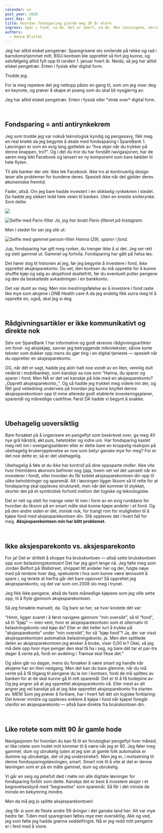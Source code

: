 ```yaml
---
calendar: ux
post_year: 2020
post_day: 10
title: Hvordan fondsparing gjorde meg 30 år eldre
ingress: Spar i fond, sa de. Det er smart, sa de. Men løsningene, derimot, er ikke det.
authors:
  - Hanna Blisten
---
```

Jeg har alltid elsket pengetrær. Sparegrisene sto smilende på rekke og rad i barndomshjemmet mitt. BSU-kontoen ble opprettet så fort jeg kunne, og selvfølgelig alltid fylt opp til randen 1. januar hvert år. Neida, så jeg har alltid elsket pengetrær. Enten i fysisk eller digital form.

Trodde jeg.

For la meg repetere det jeg nettopp påsto en gang til, som om jeg viser deg en keynote, og prøver å skape et poeng som du skal bli nysgjerrig av:

Jeg har alltid elsket pengetrær. Enten i fysisk eller \*strek over\* digital form.

<p>&nbsp;</p>

## Fondsparing = anti antirynkekrem
Jeg som trodde jeg var nokså teknologisk kyndig og pengesavy, fikk meg en real knekk da jeg begynte å deale med fondssparing i SpareBank 1. Løsningen er som en evig lang gjettelek av “hva skjer når du trykker på denne knappen, tro?”. Og i det du tror du har forstått navigasjonen, har de søren meg lekt Facebook og lansert en ny komponent som bare kødder til hele flyten.

Til alle banker der ute: Ikke lek Facebook. Ikke tro at kontinuerlig design løser alle problemer for kundene deres. Spesielt ikke når det gjelder deres økonomiske fremtid.

Fader, altså. Om jeg bare hadde investert i en skikkelig rynkekrem i stedet. 
Da hadde jeg sikkert ledd hele veien til banken. Uten en eneste smilerynke. Som dette:

<img class="dark-theme-image" src="https://miro.medium.com/max/1400/1*WNQpgqGkoNbEtBIWxpHXkQ@2x.jpeg" />

![Selfie med Paris-filter](https://miro.medium.com/max/1400/1*WNQpgqGkoNbEtBIWxpHXkQ@2x.jpeg)
*Ja, jeg har brukt Paris-filteret på Instagram.*

Men i stedet for ser jeg slik ut:

![Selfie med gammel person-filter](https://miro.medium.com/max/1280/1*UmVPDBujtueoi4BzTLWTOA@2x.jpeg)
*Hanna (29), sparer i fond.*

Jup, fondsparing har gitt meg rynker, du trenger ikke å si det. Jeg ser rett og slett gammel ut. Gammel og fortvila. Fondsparing har gått på helsa løs.

Det hører dog til historien at jeg, før jeg begynte å investere i fond, ikke opprettet aksjesparekonto. Du vet, den kontoen du må opprette for å kunne shuffle kjøp og salg av aksjefond skattefritt, før du eventuelt putter pengene og den da beskattede avkastningen i en bankkonto.

Det var dumt av meg. Men min mestringsfølelse av å investere i fond raste like mye som aksjene i DNB Health care A da jeg endelig fikk surra meg til å opprette en, også, skal jeg si deg.

<p>&nbsp;</p>

## Rådgivningsartikler er ikke kommunikativt og direkte nok
Selv om SpareBank 1 har informative og godt skrevne rådgivningsartikler om fond- og aksjekjøp, savner jeg betryggende mikrotekster, sånne korte tekster som dukker opp mens du gjør ting i en digital tjeneste — spesielt når du oppretter en aksjesparekonto.

OG, når dét er sagt, hadde jeg aldri hatt noe vondt av en liten, vennlig dult nederst i mobilbanken, som kanskje sa noe som “Hanna, du sparer og sparer i fond. Men NÅ er det vel kanskje på tide med en aksjesparekonto? \_Opprett aksjesparekonto\_”. Og så hadde jeg trykket meg videre inn der, og fått god veiledning underveis på hvordan jeg kunne knyttet denne aksjesparekontoen opp til mine allerede godt etablerte investeringsplaner, sparemål og månedlige cashflow. Først DA hadde vi begynt å snakke.

<p>&nbsp;</p>

## Ubehagelig uoversiktlig
Bare forsøket på å organisere en pengeflyt som beskrevet over, ga meg 40 nye grå hårstrå, økt puls, hetetokter og indre uro. Har fondsparing kastet meg rett inn i overgangsalderen eller er dette bare en kroppslig reaksjon på ubehagelig brukeropplevelse av noe som betyr ganske mye for meg? For er det noe dette er, så er det ubehagelig.

Ubehagelig å føle at du ikke har kontroll på dine oppsparte midler. Ikke vite hvor fremtidens økonomi befinner seg (jaja, hvem vet vel det uansett når en investerer i fond), eller hvordan du får koblet aksjesparekontoen din opp til ulike beholdninger og sparemål. Alt i løsningen ligger liksom så til rette for at fondsparing skal oppleves strukturelt, men når det kommer til stykket, skorter det på et symbiotisk forhold mellom det logiske og teknologiske.

Det er rett og slett for mange veier til rom i form av en evig runddans for hvordan du liksom på en smart måte skal kunne kjøpe andeler i et fond. Og på den andre siden er det, ironisk nok, for trangt rom for muligheten til å kjøpe fond med aksjesparekontoen din. Slik oppleves det i hvert fall for meg. **Aksjesparekontoen min har blitt problemet.**

<p>&nbsp;</p>

## Ikke aksjesparekonto vs. aksjesparekonto
For ja! Det er dritlett å shoppe fra brukskontoen — altså sette brukskontoen opp som belastningskontoen! Det har jeg gjort lenge nå. Jeg følte meg som Jordan Belfort på Wallstreet, shoppet litt andeler her og der, fulgte nøye med på rentene hver dag, spekulerte i hva som kunne være lønnsomt å spare i, og tenkte at herfra går det bare oppover! Så opprettet jeg aksjesparekonto, og det var som om 2008 slo meg i trynet.

Jeg fikk ikke pengene, altså de faste månedlige kjøpene som jeg ville sette opp, til å flyte gjennom aksjesparekontoen.

Så jeg forsøkte manuelt, da. Og bare se her, se hvor knotete dét var:

“Hmm, ligger svaret i å først navigere gjennom “min oversikt”, så til “fond”, så til “kjøp” — men vent, hvor er aksjesparekontoen som et alternativ til belastningskonto ved kjøp da? Eller er det heller lurt å trykke på “aksjesparekonto” under “min oversikt”, for så “kjøp fond”? Ja, der var visst aksjesparekontoen automatisk belastningskonto, ja. Men den splittede delen av aksjesparekontoen jeg ønsker å bruke, viser 0,00 kr? Okei, så jeg må dele opp hvor mye penger den skal få ha i seg, og bare dét tar et par-tre dager å vente på, fordi en avdeling i Trømsø skal fikse det.”

Og sånn går no dagan, mens du forsøker å være smart og handle når aksjene har en liten nedgang. Men det kan du bare glemme, når du må vente på å få tilgang til pengene du la inn i kontoen, fordi de må splittes av banken for at de skal kunne gå til rett sparemål. Det er til å få hodepine av. Og jeg angrer på at jeg opprettet aksjesparekonto nå. Eller mest av alt angrer jeg vel kanskje på at jeg ikke opprettet aksjesparekonto fra starten av. MEN! Som jeg prøver å forklare, har i hvert fall dét sin logiske forklaring: Det krever mindre og oppleves enklere å kjøpe i fond når kjøpet foregår utenfor en aksjesparekonto — altså bare direkte fra brukskontoen din.

<p>&nbsp;</p>

## Like rotete som mitt 90 år gamle hode
Navigasjonen for hvordan du kan få til en forutsigbar pengeflyt hver måned, er like rotete som hodet mitt kommer til å være når jeg er 90. Jeg føler meg gammel, dum og ubrukelig (uten at jeg sier at gamle folk automatisk er dumme og ubrukelige, det vil jeg understreke!). Men jeg er, i motsetning til denne fondssparingsløsningen, smart. Smart nok til å vite at det er denne løsningen som er på en måte gammel, dum og ubrukelig.

Vi går en seig og pinefull død i møte om alle digitale løsninger for fondsparing forblir som dette. Kanskje det er best å investere aksjer i et begravelsesbyrå med “begravelse” som sparemål. Så får i det minste de minste en bekymring mindre.

Men da må jeg jo splitte aksjesparekontoen!

Jeg får si som de fleste andre 59-åringer i det ganske land her: Alt var mye bedre før. Tiden med sparegrisen føltes mye mer oversiktlig. Akk og ved, jeg som følte jeg hadde grønne seddelfingre. Nå er jeg redd mitt pengetre er i ferd med å visne.




